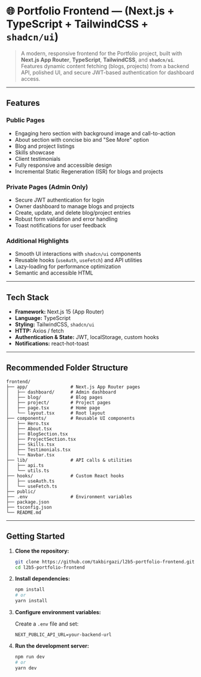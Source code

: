 # 🌐 Portfolio Frontend — (Next.js + TypeScript + TailwindCSS + `shadcn/ui`)

> A modern, responsive frontend for the Portfolio project, built with **Next.js App Router**, **TypeScript**, **TailwindCSS**, and **`shadcn/ui`**.  
> Features dynamic content fetching (blogs, projects) from a backend API, polished UI, and secure JWT-based authentication for dashboard access.

---

## Features

### Public Pages
- Engaging hero section with background image and call-to-action
- About section with concise bio and "See More" option
- Blog and project listings
- Skills showcase
- Client testimonials
- Fully responsive and accessible design
- Incremental Static Regeneration (ISR) for blogs and projects

### Private Pages (Admin Only)
- Secure JWT authentication for login
- Owner dashboard to manage blogs and projects
- Create, update, and delete blog/project entries
- Robust form validation and error handling
- Toast notifications for user feedback

### Additional Highlights
- Smooth UI interactions with `shadcn/ui` components
- Reusable hooks (`useAuth`, `useFetch`) and API utilities
- Lazy-loading for performance optimization
- Semantic and accessible HTML

---

## Tech Stack

- **Framework:** Next.js 15 (App Router)  
- **Language:** TypeScript  
- **Styling:** TailwindCSS, `shadcn/ui`  
- **HTTP:** Axios / fetch  
- **Authentication & State:** JWT, localStorage, custom hooks  
- **Notifications:** react-hot-toast  

---

## Recommended Folder Structure

```
frontend/
├── app/                # Next.js App Router pages
│   ├── dashboard/      # Admin dashboard
│   ├── blog/           # Blog pages
│   ├── project/        # Project pages
│   ├── page.tsx        # Home page
│   └── layout.tsx      # Root layout
├── components/         # Reusable UI components
│   ├── Hero.tsx
│   ├── About.tsx
│   ├── BlogSection.tsx
│   ├── ProjectSection.tsx
│   ├── Skills.tsx
│   ├── Testimonials.tsx
│   └── Navbar.tsx
├── lib/                # API calls & utilities
│   ├── api.ts
│   └── utils.ts
├── hooks/              # Custom React hooks
│   ├── useAuth.ts
│   └── useFetch.ts
├── public/
├── .env                # Environment variables
├── package.json
├── tsconfig.json
└── README.md
```

---

## Getting Started

1. **Clone the repository:**

    ```bash
    git clone https://github.com/takbirgazi/l2b5-portfolio-frontend.git
    cd l2b5-portfolio-frontend
    ```

2. **Install dependencies:**

    ```bash
    npm install
    # or
    yarn install
    ```

3. **Configure environment variables:**

    Create a `.env` file and set:

    ```
    NEXT_PUBLIC_API_URL=your-backend-url
    ```

4. **Run the development server:**

    ```bash
    npm run dev
    # or
    yarn dev
    ```
